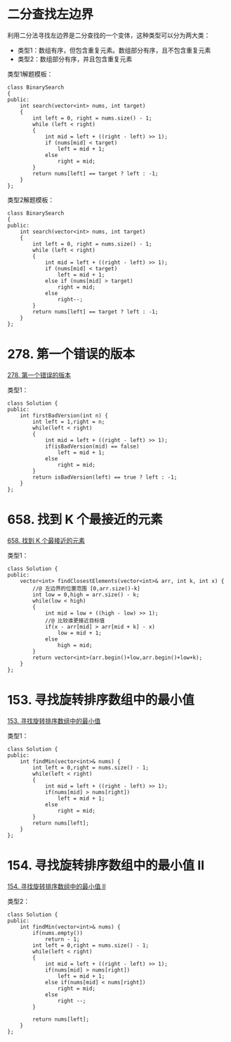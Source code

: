 # 二分查找左边界

利用二分法寻找左边界是二分查找的一个变体，这种类型可以分为两大类：

- 类型1：数组有序，但包含重复元素。数组部分有序，且不包含重复元素
- 类型2：数组部分有序，并且包含重复元素

类型1解题模板：

```
class BinarySearch
{
public:
	int search(vector<int> nums, int target)
	{
		int left = 0, right = nums.size() - 1;
		while (left < right)
		{
			int mid = left + ((right - left) >> 1);
			if (nums[mid] < target)
				left = mid + 1;
			else
				right = mid;				
		}
		return nums[left] == target ? left : -1;
	}
};
```

类型2解题模板：

```
class BinarySearch
{
public:
	int search(vector<int> nums, int target)
	{
		int left = 0, right = nums.size() - 1;
		while (left < right)
		{
			int mid = left + ((right - left) >> 1);
			if (nums[mid] < target)
				left = mid + 1;
			else if (nums[mid] > target)
				right = mid;
			else
				right--;
		}
		return nums[left] == target ? left : -1;
	}
};
```

# 278. 第一个错误的版本

[278. 第一个错误的版本](https://leetcode-cn.com/problems/first-bad-version/)

类型1：

```
class Solution {
public:
    int firstBadVersion(int n) {
        int left = 1,right = n;
		while(left < right)
		{
			int mid = left + ((right - left) >> 1);
			if(isBadVersion(mid) == false)
				left = mid + 1;
			else
				right = mid;
		}
		return isBadVersion(left) == true ? left : -1; 
    }
};
```

# 658. 找到 K 个最接近的元素

[658. 找到 K 个最接近的元素](https://leetcode-cn.com/problems/find-k-closest-elements/)

类型1：

```
class Solution {
public:
    vector<int> findClosestElements(vector<int>& arr, int k, int x) {
        //@ 左边界的位置范围 [0,arr.size()-k]
        int low = 0,high = arr.size() - k;
        while(low < high)
        {
            int mid = low + ((high - low) >> 1);
            //@ 比较谁更接近目标值
            if(x - arr[mid] > arr[mid + k] - x)
                low = mid + 1;
            else
                high = mid;            
        }
        return vector<int>(arr.begin()+low,arr.begin()+low+k);
    }
};
```

# 153. 寻找旋转排序数组中的最小值

[153. 寻找旋转排序数组中的最小值](https://leetcode-cn.com/problems/find-minimum-in-rotated-sorted-array/)

类型1：

```
class Solution {
public:
    int findMin(vector<int>& nums) {
		int left = 0,right = nums.size() - 1;
		while(left < right)
		{
			int mid = left + ((right - left) >> 1);
			if(nums[mid] > nums[right])
				left = mid + 1;
			else
				right = mid;
		}
		return nums[left];
    }
};
```

# 154. 寻找旋转排序数组中的最小值 II

[154. 寻找旋转排序数组中的最小值 II](https://leetcode-cn.com/problems/find-minimum-in-rotated-sorted-array-ii/)

类型2：

```
class Solution {
public:
    int findMin(vector<int>& nums) {
        if(nums.empty())
            return - 1;
        int left = 0,right = nums.size() - 1;
        while(left < right)
        {
            int mid = left + ((right - left) >> 1);
            if(nums[mid] > nums[right])
                left = mid + 1;
            else if(nums[mid] < nums[right])
                right = mid;
            else
                right --;
        }
        
        return nums[left];
    }
};
```

